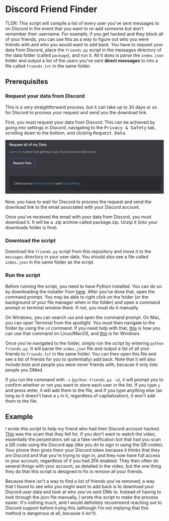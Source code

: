 # Discord Friend Finder

TLDR:
This script will compile a list of every user you've sent messages to on Discord in the event that you want to re-add someone but don't remember their username. For example, if you get hacked and they block all of your friends, you can use this as a way to figure out who you were friends with and who you would want to add back. You have to request your data from Discord, place the `friends.py` script in the messages directory of the data folder (called `package`), and run it. All it does is parse the `index.json` folder and output a list of the users you've sent **direct messages** to into a file called `friends.txt` in the same folder.

## Prerequisites

### Request your data from Discord

This is a very straightforward process, but it can take up to 30 days or so for Discord to process your request and send you the download link.

First, you must request your data from Discord. This can be achieved by going into settings in Discord, navigating to the <kbd>Privacy & Safety</kbd> tab, scrolling down to the bottom, and clicking <kbd>Request Data</kbd>.

![Request Data](https://raw.githubusercontent.com/PepperLola/discord-friends/main/img/request_data.png)

Now, you have to wait for Discord to process the request and send the download link to the email associated with your Discord account.

Once you've received the email with your data from Discord, you must download it. It will be a .zip archive called package.zip. Unzip it (into your downloads folder is fine).

### Download the script

Download the `friends.py` script from this repository and move it to the `messages` directory in your user data. You should also see a file called `index.json` in the same folder as the script.

### Run the script

Before running the script, you need to have Python installed. You can do so by downloading the installer from [here](https://www.python.org/downloads/). After you've done that, open the command prompt. You may be able to right click on the folder (or the background of your file manager when in the folder) and open a command prompt or terminal window there. If not, you must do it manually.

On Windows, you can search `cmd` and open the command prompt. On Mac, you can open Terminal from the spotlight. You must then navigate to the folder by using the `cd` command. If you need help with that, [this](https://linuxhint.com/cd-command-in-terminal/) is how you can use that command on Linux/MacOS, and [this](https://www.geeksforgeeks.org/cd-cmd-command/) is for Windows.

Once you've navigated to the folder, simply run the script by entering `python friends.py`. It will parse the `index.json` file and output a list of all your friends to `friends.txt` in the same folder. You can then open this file and see a list of friends for you to (potentially) add back. Note that it will also include bots and people you were never friends with, because it only lists people you DMed.

If you run the command with `-v` (`python friends.py -v`), it will prompt you to confirm whether or not you want to store each user in the list. If you type `y` and press enter, it will add them to the file, and if you type anything else (as long as it doesn't have a `y` in it, regardless of capitalization), it won't add them to the file.

## Example

I wrote this script to help my friend who had their Discord account hacked. [This](https://www.youtube.com/watch?v=0HtnCH1t4a8) was the scam that they fell for. If you don't want to watch the video, essentially the perpetrators set up a fake verification bot that had you scan a QR code using the Discord app (like you do to sign in using the QR codes). Your phone then gives them your Discord token because it thinks that they are Discord and that you're trying to sign in, and they now have full access to your account, regardless of if you had 2FA enabled. They then often do several things with your account, as detailed in the video, but the one thing they do that this script is designed to fix is remove all your friends.

Because there isn't a way to find a list of friends you've removed, a way that I found to see who you might want to add back is to download your Discord user data and look at who you've sent DMs to. Instead of having to look through the json file manually, I wrote this script to make the process easier. It's nothing much, and I would definitely recommend reaching out to Discord support before trying this (although I'm not implying that this method is dangerous at all, because it isn't).
